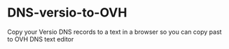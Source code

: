 # DNS-versio-to-OVH
Copy your Versio DNS records to a text in a browser so you can copy past to OVH DNS text editor
